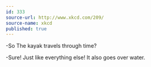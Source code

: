 ```yaml
---
id: 333
source-url: http://www.xkcd.com/209/
source-name: xkcd
published: true
---
```

<p>-So The kayak travels through time?</p>
<p>-Sure! Just like everything else! It also goes over water.</p>
